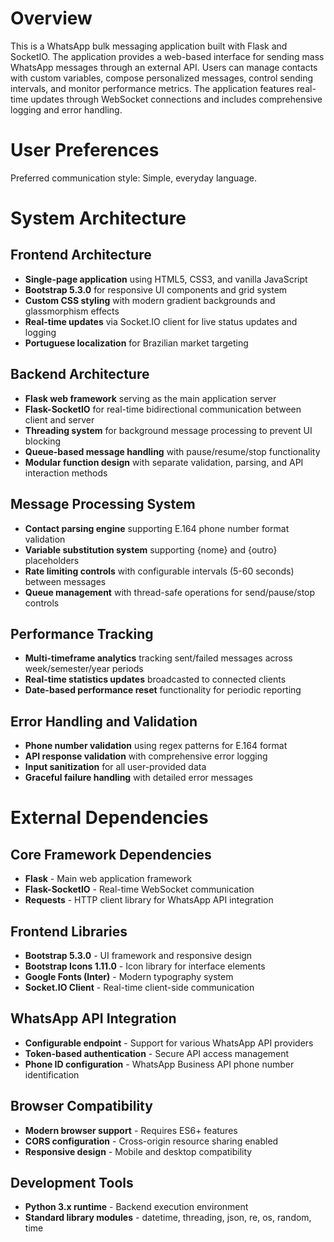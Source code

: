 # Overview

This is a WhatsApp bulk messaging application built with Flask and SocketIO. The application provides a web-based interface for sending mass WhatsApp messages through an external API. Users can manage contacts with custom variables, compose personalized messages, control sending intervals, and monitor performance metrics. The application features real-time updates through WebSocket connections and includes comprehensive logging and error handling.

# User Preferences

Preferred communication style: Simple, everyday language.

# System Architecture

## Frontend Architecture
- **Single-page application** using HTML5, CSS3, and vanilla JavaScript
- **Bootstrap 5.3.0** for responsive UI components and grid system
- **Custom CSS styling** with modern gradient backgrounds and glassmorphism effects
- **Real-time updates** via Socket.IO client for live status updates and logging
- **Portuguese localization** for Brazilian market targeting

## Backend Architecture
- **Flask web framework** serving as the main application server
- **Flask-SocketIO** for real-time bidirectional communication between client and server
- **Threading system** for background message processing to prevent UI blocking
- **Queue-based message handling** with pause/resume/stop functionality
- **Modular function design** with separate validation, parsing, and API interaction methods

## Message Processing System
- **Contact parsing engine** supporting E.164 phone number format validation
- **Variable substitution system** supporting {nome} and {outro} placeholders
- **Rate limiting controls** with configurable intervals (5-60 seconds) between messages
- **Queue management** with thread-safe operations for send/pause/stop controls

## Performance Tracking
- **Multi-timeframe analytics** tracking sent/failed messages across week/semester/year periods
- **Real-time statistics updates** broadcasted to connected clients
- **Date-based performance reset** functionality for periodic reporting

## Error Handling and Validation
- **Phone number validation** using regex patterns for E.164 format
- **API response validation** with comprehensive error logging
- **Input sanitization** for all user-provided data
- **Graceful failure handling** with detailed error messages

# External Dependencies

## Core Framework Dependencies
- **Flask** - Main web application framework
- **Flask-SocketIO** - Real-time WebSocket communication
- **Requests** - HTTP client library for WhatsApp API integration

## Frontend Libraries
- **Bootstrap 5.3.0** - UI framework and responsive design
- **Bootstrap Icons 1.11.0** - Icon library for interface elements
- **Google Fonts (Inter)** - Modern typography system
- **Socket.IO Client** - Real-time client-side communication

## WhatsApp API Integration
- **Configurable endpoint** - Support for various WhatsApp API providers
- **Token-based authentication** - Secure API access management
- **Phone ID configuration** - WhatsApp Business API phone number identification

## Browser Compatibility
- **Modern browser support** - Requires ES6+ features
- **CORS configuration** - Cross-origin resource sharing enabled
- **Responsive design** - Mobile and desktop compatibility

## Development Tools
- **Python 3.x runtime** - Backend execution environment
- **Standard library modules** - datetime, threading, json, re, os, random, time